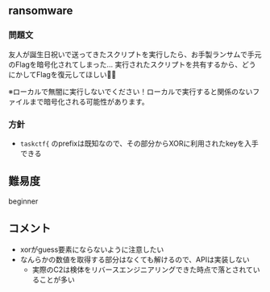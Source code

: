 ## ransomware
### 問題文
友人が誕生日祝いで送ってきたスクリプトを実行したら、お手製ランサムで手元のFlagを暗号化されてしまった...
実行されたスクリプトを共有するから、どうにかしてFlagを復元してほしい🙇‍♂️

※ローカルで無闇に実行しないでください！ローカルで実行すると関係のないファイルまで暗号化される可能性があります。

### 方針
- `taskctf{` のprefixは既知なので、その部分からXORに利用されたkeyを入手できる

## 難易度
beginner

## コメント
- xorがguess要素にならないように注意したい
- なんらかの数値を取得する部分はなくても解けるので、APIは実装しない
  - 実際のC2は検体をリバースエンジニアリングできた時点で落とされていることが多い
